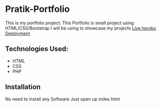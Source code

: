 # Pratik-Portfolio
This is my portfolio project.
This   Portfolio is small project using HTML/CSS/Bootstrap I will be using  to showcase my projects
[Live heroku Deployment](https://pratik-portfolio1.herokuapp.com/)
## Technologies Used:
* HTML
* CSS
* PHP
## Installation
No need to install any Software Just open up index.html
